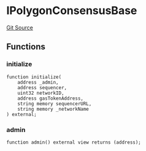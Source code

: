# IPolygonConsensusBase
[Git Source](https://github.com/agglayer/agglayer-contracts/blob/112a010b7c8b14335e5fe1a9bffc11bd2459df05/contracts/v2/interfaces/IPolygonConsensusBase.sol)


## Functions
### initialize


```solidity
function initialize(
    address _admin,
    address sequencer,
    uint32 networkID,
    address gasTokenAddress,
    string memory sequencerURL,
    string memory _networkName
) external;
```

### admin


```solidity
function admin() external view returns (address);
```

